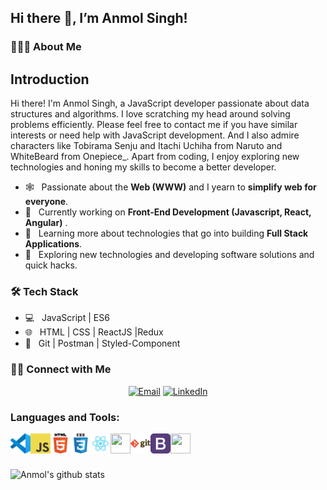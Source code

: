 <h2> Hi there 👋, I’m Anmol Singh!</h2>

<h3> 👨🏻‍💻 About Me </h3>

## Introduction
Hi there! I'm Anmol Singh, a JavaScript developer passionate about data structures and algorithms. I love scratching my head around solving problems efficiently. Please feel free to contact me if you have similar interests or need help with JavaScript development. And I also admire characters  like Tobirama Senju and Itachi Uchiha from Naruto and WhiteBeard from Onepiece_. Apart from coding, I enjoy exploring new technologies and honing my skills to become a better developer.


- 🕸️ &nbsp; Passionate about the **Web (WWW)** and I yearn to **simplify web for everyone**.
- 🔭 &nbsp; Currently working on **Front-End Development (Javascript, React, Angular)** .
- 🌱 &nbsp; Learning more about technologies that go into building **Full Stack Applications**.
- 🤔 &nbsp; Exploring new technologies and developing software solutions and quick hacks.

<h3>🛠 Tech Stack</h3>

- 💻 &nbsp; JavaScript | ES6 
- 🌐 &nbsp; HTML | CSS | ReactJS |Redux 
- 🔧 &nbsp; Git | Postman | Styled-Component

<h3> 🤝🏻 Connect with Me </h3>

<p align="center">
<a href="mailto:anmolbuttar143205@gmail.com"><img alt="Email" src="https://img.shields.io/badge/Email-anmolbuttar143205@gmail.com-blue?style=flat&logo=gmail"></a>
<a href="https://www.linkedin.com/in/anmol-singh-285a541a4/"><img alt="LinkedIn" src="https://img.shields.io/badge/https%3A%2F%2Fwww.linkedin.com%2Fin%2Fanmol-singh-285a541a4%2F"></a>
</p>

### Languages and Tools:

<img align="left" height="32" width="32" src="https://raw.githubusercontent.com/github/explore/80688e429a7d4ef2fca1e82350fe8e3517d3494d/topics/visual-studio-code/visual-studio-code.png" />
<img align="left" height="32" width="32" src="https://raw.githubusercontent.com/github/explore/80688e429a7d4ef2fca1e82350fe8e3517d3494d/topics/javascript/javascript.png" />
<img align="left" height="32" width="32" src="https://raw.githubusercontent.com/github/explore/80688e429a7d4ef2fca1e82350fe8e3517d3494d/topics/html/html.png" />
<img align="left" height="32" width="32" src="https://raw.githubusercontent.com/github/explore/80688e429a7d4ef2fca1e82350fe8e3517d3494d/topics/css/css.png" />
<img align="left" height="32" width="32" src="https://raw.githubusercontent.com/github/explore/80688e429a7d4ef2fca1e82350fe8e3517d3494d/topics/react/react.png" />
<img align="left" height="32" width="32" src="https://github.com/angular.png?size=40" />

<img align="left" height="32" width="32" src="https://raw.githubusercontent.com/github/explore/80688e429a7d4ef2fca1e82350fe8e3517d3494d/topics/git/git.png" />
<img align="left" height="32" width="32" src="https://raw.githubusercontent.com/github/explore/80688e429a7d4ef2fca1e82350fe8e3517d3494d/topics/bootstrap/bootstrap.png" />
<img align="left" height="32" width="32" src="https://camo.githubusercontent.com/582429992c94328783a1509030dfd344c5845fb94be4a7b85fcf8e70b686e1b1/68747470733a2f2f6564656e742e6769746875622e696f2f537570657254696e7949636f6e732f696d616765732f706e672f6769746875622e706e67" />

<br/>
<br/>

###
![Anmol's github stats](https://github-readme-stats.vercel.app/api?username=anmol1432&show_icons=true&theme=radical&bg_color=#ffffff)




